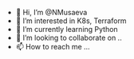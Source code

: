 - 👋 Hi, I’m @NMusaeva
- 👀 I’m interested in K8s, Terraform
- 🌱 I’m currently learning Python
- 💞️ I’m looking to collaborate on ..
- 📫 How to reach me ...

<!---
NMusaeva/NMusaeva is a ✨ special ✨ repository because its `README.md` (this file) appears on your GitHub profile.
You can click the Preview link to take a look at your changes.
--->
